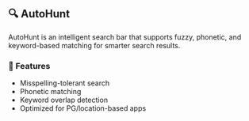 ## 🔍 AutoHunt

AutoHunt is an intelligent search bar that supports fuzzy, phonetic, and keyword-based matching for smarter search results.

### 🚀 Features
- Misspelling-tolerant search
- Phonetic matching
- Keyword overlap detection
- Optimized for PG/location-based apps